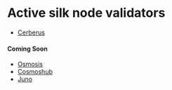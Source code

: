# Active silk node validators

* [Cerberus](https://www.mintscan.io/cerberus/validators/cerberusvaloper1qln4xw03t27nduvww4a5kw89348f3k7wv9nfhl)

#### Coming Soon
* [Osmosis](https://www.mintscan.io/osmosis/validators/SILKNODECODEHERE)
* [Cosmoshub](https://www.mintscan.io/cosmos/validators/SILKNODECODEHERE)
* [Juno](https://www.mintscan.io/juno/validators/SILKNODECODEHERE)
